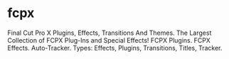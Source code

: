 # fcpx
Final Cut Pro X Plugins, Effects, Transitions And Themes. The Largest Collection of FCPX Plug-Ins and Special Effects! FCPX Plugins. FCPX Effects. Auto-Tracker. Types: Effects, Plugins, Transitions, Titles, Tracker.
